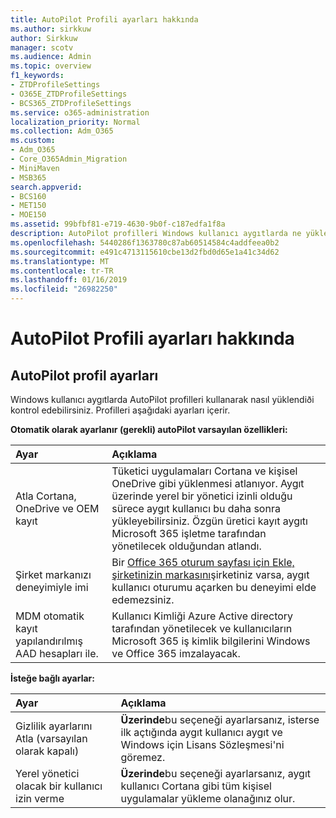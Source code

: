 ```yaml
---
title: AutoPilot Profili ayarları hakkında
ms.author: sirkkuw
author: Sirkkuw
manager: scotv
ms.audience: Admin
ms.topic: overview
f1_keywords:
- ZTDProfileSettings
- O365E_ZTDProfileSettings
- BCS365_ZTDProfileSettings
ms.service: o365-administration
localization_priority: Normal
ms.collection: Adm_O365
ms.custom:
- Adm_O365
- Core_O365Admin_Migration
- MiniMaven
- MSB365
search.appverid:
- BCS160
- MET150
- MOE150
ms.assetid: 99bfbf81-e719-4630-9b0f-c187edfa1f8a
description: AutoPilot profilleri Windows kullanıcı aygıtlarda ne yüklendiði denetlemenize yardımcı olur. Varsayılan profilleri içerir ve isteğe bağlı ayarlar Cortana yükleme atlamak istiyor.
ms.openlocfilehash: 5440286f1363780c87ab60514584c4addfeea0b2
ms.sourcegitcommit: e491c4713115610cbe13d2fbd0d65e1a41c34d62
ms.translationtype: MT
ms.contentlocale: tr-TR
ms.lasthandoff: 01/16/2019
ms.locfileid: "26982250"
---
```

# <a name="about-autopilot-profile-settings"></a>AutoPilot Profili ayarları hakkında

## <a name="autopilot-profile-settings"></a>AutoPilot profil ayarları

Windows kullanıcı aygıtlarda AutoPilot profilleri kullanarak nasıl yüklendiði kontrol edebilirsiniz. Profilleri aşağıdaki ayarları içerir.
  
 **Otomatik olarak ayarlanır (gerekli) autoPilot varsayılan özellikleri:**
  
|**Ayar**|**Açıklama**|
|:-----|:-----|
|Atla Cortana, OneDrive ve OEM kayıt  <br/> |Tüketici uygulamaları Cortana ve kişisel OneDrive gibi yüklenmesi atlanıyor. Aygıt üzerinde yerel bir yönetici izinli olduğu sürece aygıt kullanıcı bu daha sonra yükleyebilirsiniz. Özgün üretici kayıt aygıtı Microsoft 365 işletme tarafından yönetilecek olduğundan atlandı.  <br/> |
|Şirket markanızı deneyimiyle imi  <br/> |Bir [Office 365 oturum sayfası için Ekle, şirketinizin markasını](https://support.office.com/article/a1229cdb-ce19-4da5-90c7-2b9b146aef0a)şirketiniz varsa, aygıt kullanıcı oturumu açarken bu deneyimi elde edemezsiniz.  <br/> |
|MDM otomatik kayıt yapılandırılmış AAD hesapları ile.  <br/> |Kullanıcı Kimliği Azure Active directory tarafından yönetilecek ve kullanıcıların Microsoft 365 iş kimlik bilgilerini Windows ve Office 365 imzalayacak.  <br/> |
   
 **İsteğe bağlı ayarlar:**
  
|**Ayar**|**Açıklama**|
|:-----|:-----|
|Gizlilik ayarlarını Atla (varsayılan olarak kapalı)  <br/> |**Üzerinde**bu seçeneği ayarlarsanız, isterse ilk açtığında aygıt kullanıcı aygıt ve Windows için Lisans Sözleşmesi'ni göremez.  <br/> |
|Yerel yönetici olacak bir kullanıcı izin verme  <br/> |**Üzerinde**bu seçeneği ayarlarsanız, aygıt kullanıcı Cortana gibi tüm kişisel uygulamalar yükleme olanağınız olur.  <br/> |
   
